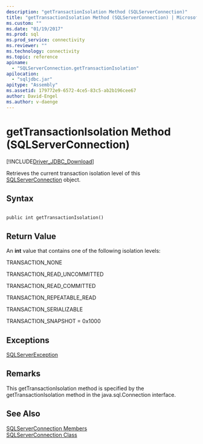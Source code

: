 ```yaml
---
description: "getTransactionIsolation Method (SQLServerConnection)"
title: "getTransactionIsolation Method (SQLServerConnection) | Microsoft Docs"
ms.custom: ""
ms.date: "01/19/2017"
ms.prod: sql
ms.prod_service: connectivity
ms.reviewer: ""
ms.technology: connectivity
ms.topic: reference
apiname: 
  - "SQLServerConnection.getTransactionIsolation"
apilocation: 
  - "sqljdbc.jar"
apitype: "Assembly"
ms.assetid: 179772e9-6572-4ce5-83c5-ab2b196cee67
author: David-Engel
ms.author: v-daenge
---
```

# getTransactionIsolation Method (SQLServerConnection)
[!INCLUDE[Driver_JDBC_Download](../../../includes/driver_jdbc_download.md)]

  Retrieves the current transaction isolation level of this [SQLServerConnection](../../../connect/jdbc/reference/sqlserverconnection-class.md) object.  
  
## Syntax  
  
```  
  
public int getTransactionIsolation()  
```  
  
## Return Value  
 An **int** value that contains one of the following isolation levels:  
  
 TRANSACTION_NONE  
  
 TRANSACTION_READ_UNCOMMITTED  
  
 TRANSACTION_READ_COMMITTED  
  
 TRANSACTION_REPEATABLE_READ  
  
 TRANSACTION_SERIALIZABLE  
  
 TRANSACTION_SNAPSHOT = 0x1000  
  
## Exceptions  
 [SQLServerException](../../../connect/jdbc/reference/sqlserverexception-class.md)  
  
## Remarks  
 This getTransactionIsolation method is specified by the getTransactionIsolation method in the java.sql.Connection interface.  
  
## See Also  
 [SQLServerConnection Members](../../../connect/jdbc/reference/sqlserverconnection-members.md)   
 [SQLServerConnection Class](../../../connect/jdbc/reference/sqlserverconnection-class.md)  
  
  
